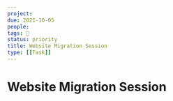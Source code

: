 ```yaml
---
project:
due: 2021-10-05
people:
tags: 🧨
status: priority
title: Website Migration Session
type: [[Task]]
---
```


# Website Migration Session